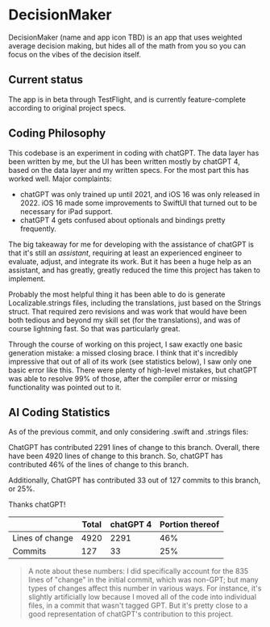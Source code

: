 # DecisionMaker

DecisionMaker (name and app icon TBD) is an app that uses weighted average decision making, but hides all of the math from you so you can focus on the vibes of the decision itself.

## Current status

The app is in beta through TestFlight, and is currently feature-complete according to original project specs.

## Coding Philosophy

This codebase is an experiment in coding with chatGPT. The data layer has been written by me, but the UI has been written mostly by chatGPT 4, based on the data layer and my written specs. For the most part this has worked well. Major complaints:
- chatGPT was only trained up until 2021, and iOS 16 was only released in 2022. iOS 16 made some improvements to SwiftUI that turned out to be necessary for iPad support.
- chatGPT 4 gets confused about optionals and bindings pretty frequently.

The big takeaway for me for developing with the assistance of chatGPT is that it's still an _assistant_, requiring at least an experienced engineer to evaluate, adjust, and integrate its work. But it has been a huge help as an assistant, and has greatly, greatly reduced the time this project has taken to implement.

Probably the most helpful thing it has been able to do is generate Localizable.strings files, including the translations, just based on the Strings struct. That required zero revisions and was work that would have been both tedious and beyond my skill set (for the translations), and was of course lightning fast. So that was particularly great.

Through the course of working on this project, I saw exactly one basic generation mistake: a missed closing brace. I think that it's incredibly impressive that out of all of its work (see statistics below), I saw only one basic error like this. There were plenty of high-level mistakes, but chatGPT was able to resolve 99% of those, after the compiler error or missing functionality was pointed out to it.

## AI Coding Statistics

As of the previous commit, and only considering .swift and .strings files:

ChatGPT has contributed 2291 lines of change to this branch.
Overall, there have been 4920 lines of change to this branch.
So, chatGPT has contributed 46% of the lines of change to this branch.

Additionally, ChatGPT has contributed 33 out of 127 commits to this branch, or 25%.

Thanks chatGPT!

|   | Total | chatGPT 4 | Portion thereof |
|---|-------|-----------|-----------------|
|Lines of change|4920|2291|46%|
|Commits|127|33|25%|

> A note about these numbers: I did specifically account for the 835 lines of "change" in the initial commit, which was non-GPT; but many types of changes affect this number in various ways. For instance, it's slightly artificially low because I moved all of the code into individual files, in a commit that wasn't tagged GPT. But it's pretty close to a good representation of chatGPT's contribution to this project.
